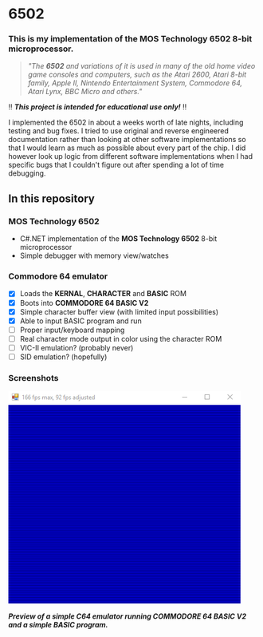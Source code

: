 # 6502

### This is my implementation of the **MOS Technology 6502** 8-bit microprocessor.

> *"The **6502** and variations of it is used in many of the old home video game consoles and computers, such as the Atari 2600, Atari 8-bit family, Apple II, Nintendo Entertainment System, Commodore 64, Atari Lynx, BBC Micro and others."*

‼ ***This project is intended for educational use only!*** ‼

I implemented the 6502 in about a weeks worth of late nights, including testing and bug fixes. I tried to use original and reverse engineered documentation rather than looking at other software implementations so that I would learn as much as possible about every part of the chip. I did however look up logic from different software implementations when I had specific bugs that I couldn't figure out after spending a lot of time debugging.


## In this repository

### MOS Technology 6502
- C#.NET implementation of the **MOS Technology 6502** 8-bit microprocessor
- Simple debugger with memory view/watches

### Commodore 64 emulator
- [x] Loads the **KERNAL**, **CHARACTER** and **BASIC** ROM
- [x] Boots into **COMMODORE 64 BASIC V2**
- [x] Simple character buffer view (with limited input possibilities)
- [x] Able to input BASIC program and run
- [ ] Proper input/keyboard mapping
- [ ] Real character mode output in color using the character ROM
- [ ] VIC-II emulation? (probably never)
- [ ] SID emulation? (hopefully)

### Screenshots

![](Gifs/01-simple-character-buffer-output.gif)

***Preview of a simple C64 emulator running **COMMODORE 64 BASIC V2** and a simple BASIC program.***
